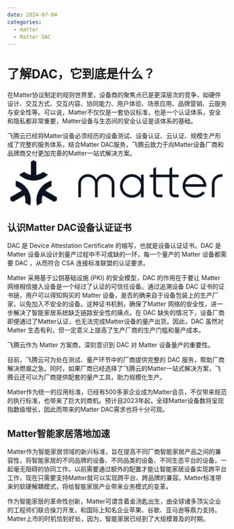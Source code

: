 ```yaml
---
date: 2024-07-04
categories:
  - matter
  - Matter DAC
---
```


# 了解DAC，它到底是什么？
<!-- more -->

在Matter协议制定的规则世界里，设备商的聚焦点已是更深层次的竞争，如硬件设计、交互方式、交互内容、协同能力、用户体验、场景应用、品牌营销、云服务与安全性等。可以说，Matter不仅仅是一套协议标准，也是一个认证体系，安全和隐私都非常重要，Matter设备与生态间的安全认证是该体系的基础。

飞腾云已经将Matter设备必须经历的设备测试、设备认证、云认证、规模生产形成了完整的服务体系，结合Matter DAC服务，飞腾云致力于向Matter设备厂商和品牌商交付更加完善的Matter一站式解决方案。
![](../../assets/images/matter.jpg)

## 认识Matter DAC设备认证证书

DAC 是 Device Attestation Certificate 的缩写，也就是设备认证证书。DAC 是 Matter 设备从设计到量产过程中不可或缺的一环，每一个量产的 Matter 设备都需要 DAC ，从而符合 CSA 连接标准联盟的认证要求。

Matter 采用基于公钥基础设施 (PKI) 的安全模型，DAC 的作用在于要让 Matter 网络相信接入设备是一个经过了认证的可信任设备。通过追溯设备 DAC 证书的证书链，用户可以得知购买的 Matter 设备，是否的确来自于设备包装上的生产厂家，以免加入不安全的设备。这种证书机制，确保了Matter 网络的安全性，进一步解决了智能家居系统缺乏链路安全性的痛点。在 DAC 缺失的情况下，设备厂商即便通过了Matter认证，也无法完成Matter设备的量产出货。因此，DAC 虽然对 Matter 生态有利，但一定意义上提高了生产厂商的生产门槛和量产成本。

飞腾云作为 Matter 方案商，深刻意识到 DAC 对 Matter 设备量产的重要性。

目前，飞腾云可为处在测试、量产环节中的厂商提供完整的 DAC 服务，帮助厂商解决燃眉之急。同时，如果厂商已经选择了飞腾云的Matter一站式解决方案，飞腾云还可以为厂商提供配套的量产工具，助力规模化生产。

Matter作为统一的应用标准，已经有500多家企业成为Matter会员，不仅带来规范的执行标准，也带来了巨大的商机。预计自2023年起，全球Matter设备数将呈现指数级增长，因此而带来的Matter DAC需求也将十分可观。

## Matter智能家居落地加速

Matter作为智能家居领域的新兴标准，旨在提高不同厂商智能家居产品之间的兼容性，将智能家居的不同品牌的设备、不同品类的设备、不同生态平台的设备，一起毫无阻碍的协同工作。以前需要通过额外的配置才能让智能家居设备实现跨平台工作，现在只需要支持Matter就可以实现跨平台、跨品牌的兼容。Matter标准带来的软硬解耦模式，将给智能家居产业带来业务模式的变革。

作为智能家居的革命性创新，Matter可谓含着金汤匙出生，由全球诸多顶尖企业的工程师们联合操刀开发，和国际上知名企业苹果、谷歌、亚马逊等鼎力支持。Matter上市的时机恰到好处，因为，智能家居已经到了大规模普及的时期。